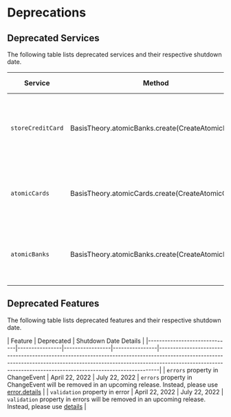 # Deprecations

## Deprecated Services

The following table lists deprecated services and their respective shutdown date.

| Service                     | Method | Deprecated      | Shutdown Date  | Details                                                                                                                                                                                                                                  |
|------------------------------|----------------|-----------------|----------------|------------------------------------------------------------------------------------------------------------------------------------------------------------------------------------------------------------------------------------------|
| `storeCreditCard`   | BasisTheory.atomicBanks.create(CreateAtomicBank)      | December 10, 2021  | April 22, 2022  | `storeCreditCard` service will be removed in an upcoming release. Instead, please use [Atomic Cards](#elements-services-atomic-cards-deprecated).                                                                                     | 
| `atomicCards`   | BasisTheory.atomicCards.create(CreateAtomicCard)      | April 22, 2022  | July 22, 2022  | `atomicCards` service will be removed in an upcoming release. Instead, please use [Tokens](#elements-services-tokens).                                                                                     | 
| `atomicBanks`   | BasisTheory.atomicBanks.create(CreateAtomicBank)      | April 22, 2022  | July 22, 2022  | `atomicBanks` service will be removed in an upcoming release. Instead, please use [Tokens](#elements-services-tokens).            

## Deprecated Features

The following table lists deprecated features and their respective shutdown date.

| Feature                      | Deprecated      | Shutdown Date  Details                                                                                                                                                                                                                   |
|------------------------------|----------------|-----------------|----------------|------------------------------------------------------------------------------------------------------------------------------------------------------------------------------------------------------------------------------------------|
| `errors` property in ChangeEvent   | April 22, 2022  | July 22, 2022  | `errors` property in ChangeEvent will be removed in an upcoming release. Instead, please use [error.details](#element-events-on-change) | 
| `validation` property in error   | April 22, 2022  | July 22, 2022  | `validation` property in errors will be removed in an upcoming release. Instead, please use [details](#elements-services-errors) | 